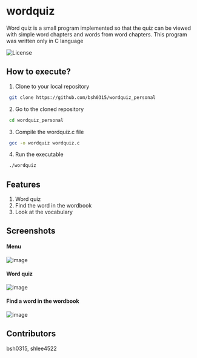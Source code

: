 # wordquiz
Word quiz is a small program implemented so that the quiz can be viewed with simple word chapters and words from word chapters. 
This program was written only in C language

![License](https://img.shields.io/badge/license-MIT-blue.svg)

## How to execute?
1. Clone to your local repository
```bash
 git clone https://github.com/bsh0315/wordquiz_personal
```
2. Go to the cloned repository
```bash
 cd wordquiz_personal
```
3. Compile the wordquiz.c file
```bash
 gcc -o wordquiz wordquiz.c
```
4. Run the executable
```bash
 ./wordquiz
```
## Features
1. Word quiz
2. Find the word in the wordbook
3. Look at the vocabulary


## Screenshots
#### Menu
![image](https://github.com/bsh0315/wordquiz_personal/assets/96672629/b320657f-e1e2-4e5a-98f4-d5d0eb4a8615)

#### Word quiz
![image](https://github.com/bsh0315/wordquiz_personal/assets/96672629/a0eceffd-20a8-4b47-8d0e-b2062297aec3)

#### Find a word in the wordbook
![image](https://github.com/bsh0315/wordquiz_personal/assets/96672629/0c2d2193-4119-477c-9cb6-92ba440e8abf)


## Contributors
bsh0315, shlee4522

